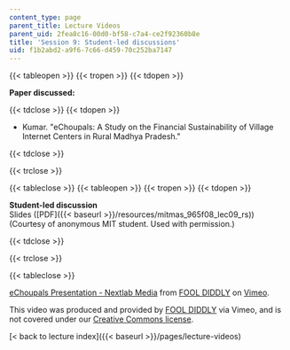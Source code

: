 ```yaml
---
content_type: page
parent_title: Lecture Videos
parent_uid: 2fea8c16-00d0-bf58-c7a4-ce2f92360b8e
title: 'Session 9: Student-led discussions'
uid: f1b2abd2-a9f6-7c66-d459-70c252ba7147
---
```


{{< tableopen >}}
{{< tropen >}}
{{< tdopen >}}


**Paper discussed:**


{{< tdclose >}}
{{< tdopen >}}


*   Kumar. "eChoupals: A Study on the Financial Sustainability of Village Internet Centers in Rural Madhya Pradesh."


{{< tdclose >}}

{{< trclose >}}

{{< tableclose >}}
{{< tableopen >}}
{{< tropen >}}
{{< tdopen >}}


**Student-led discussion**  
Slides ([PDF]({{< baseurl >}}/resources/mitmas_965f08_lec09_rs)) (Courtesy of anonymous MIT student. Used with permission.)


{{< tdclose >}}

{{< trclose >}}

{{< tableclose >}}

[eChoupals Presentation - Nextlab Media](https://vimeo.com/2053155) from [FOOL DIDDLY](https://vimeo.com/user717518) on [Vimeo](https://vimeo.com).

This video was produced and provided by [FOOL DIDDLY](https://vimeo.com/2053155) via Vimeo, and is not covered under our [Creative Commons license](/terms/#cc).

[\< back to lecture index]({{< baseurl >}}/pages/lecture-videos)